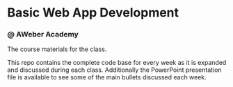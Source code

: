 # Basic Web App Development
### @ AWeber Academy

The course materials for the class.

This repo contains the complete code base for every week as it is expanded and discussed during each class.  Additionally the PowerPoint presentation file is available to see some of the main bullets discussed each week.

